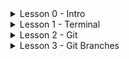 <details>
  <summary>Lesson 0 - Intro</summary>
  [![IMAGE ALT TEXT](http://img.youtube.com/vi/LlqjTVq6BzQ/0.jpg)](http://www.youtube.com/watch?v=LlqjTVq6BzQ)
</details>
<details>
  <summary>Lesson 1 - Terminal</summary>
  [![IMAGE ALT TEXT](http://img.youtube.com/vi/07Ln46Y0Rik/0.jpg)](http://www.youtube.com/watch?v=07Ln46Y0Rik)
</details>
<details>
  <summary>Lesson 2 - Git</summary>
  [![IMAGE ALT TEXT](http://img.youtube.com/vi/07Ln46Y0Rik/0.jpg)](http://www.youtube.com/watch?v=Y_G04OcFXMA)
</details>
<details>
  <summary>Lesson 3 - Git Branches</summary>
  [![IMAGE ALT TEXT](http://img.youtube.com/vi/zkoys4jQra0/0.jpg)](http://www.youtube.com/watch?v=zkoys4jQra0)
</details>
